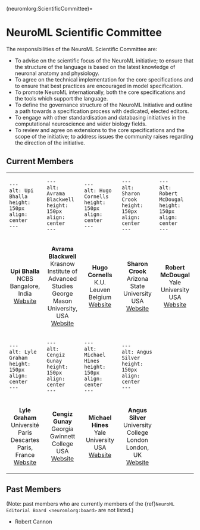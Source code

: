 (neuromlorg:ScientificCommittee)=
# NeuroML Scientific Committee

The responsibilities of the NeuroML Scientific Committee are:
- To advise on the scientific focus of the NeuroML initiative; to ensure that the structure of the language is based on the latest knowledge of neuronal anatomy and physiology.
- To agree on the technical implementation for the core specifications and to ensure that best practices are encouraged in model specification.
- To promote NeuroML internationally, both the core specifications and the tools which support the language.
- To define the governance structure of the NeuroML Initiative and outline a path towards a specification process with dedicated, elected editors.
- To engage with other standardisation and databasing initiatives in the computational neuroscience and wider biology fields.
- To review and agree on extensions to the core specifications and the scope of the initiative; to address issues the community raises regarding the direction of the initiative.

## Current Members

<div class="table-responsive">
<table class="table table-borderless">
<tr>
<td style="width:20%">

```{image} ../images/ScientificCommittee/bhalla.png
---
alt: Upi Bhalla
height: 150px
align: center
---
```

</td>
<td style="width:20%">

```{image} ../images/ScientificCommittee/avrama.jpg
---
alt: Avrama Blackwell
height: 150px
align: center
---
```

</td>
<td style="width:20%">

```{image} ../images/ScientificCommittee/hugo.png
---
alt: Hugo Cornells
height: 150px
align: center
---
```

</td>
<td style="width:20%">

```{image} ../images/ScientificCommittee/rsz_crook.jpg
---
alt: Sharon Crook
height: 150px
align: center
---
```

</td>
<td style="width:20%">

```{image} ../images/ScientificCommittee/robertmcdougal.png
---
alt: Robert McDougal
height: 150px
align: center
---
```

</td>
</tr>
<tr>
<td style="width:20%">
<center>

**Upi Bhalla**<br />
NCBS<br />
Bangalore, India<br />
[Website](http://www.ncbs.res.in/bhalla)

</center>
</td>
<td style="width:20%">
<center>

**Avrama Blackwell**<br />
Krasnow Institute of Advanced Studies<br />
George Mason University, USA<br />
[Website](http://krasnow1.gmu.edu/CENlab/avrama.html)

</center>
</td>
<td style="width:20%">
<center>

**Hugo Cornells**<br />
K.U. Leuven<br />
Belgium<br />
[Website](http://neurospaces.sourceforge.net/)

</center>
</td>
<td style="width:20%">
<center>

**Sharon Crook**<br />
Arizona State University<br />
USA<br />
[Website](https://iconlab.asu.edu/crook.html)

</center>
</td>
<td style="width:20%">
<center>

**Robert McDougal**<br />
Yale University<br />
USA<br />
[Website](https://medicine.yale.edu/lab/shepherd/profile/robert_mcdougal/)


</center>
</td>
</tr>
<tr>
<td style="width:20%">

```{image} ../images/ScientificCommittee/lyle.png
---
alt: Lyle Graham
height: 150px
align: center
---
```

</td>
<td style="width:20%">

```{image} ../images/ScientificCommittee/cgunay.JPG
---
alt: Cengiz Gunay
height: 150px
align: center
---
```

</td>
<td style="width:20%">

```{image} ../images/ScientificCommittee/michael.png
---
alt: Michael Hines
height: 150px
align: center
---
```

</td>
<td style="width:20%">

```{image} ../images/ScientificCommittee/angus.png
---
alt: Angus Silver
height: 150px
align: center
---
```

</td>
<td style="width:20%">
</td>
</tr>
<tr>
<td style="width:20%">
<center>

**Lyle Graham**<br />
Université Paris Descartes<br />
Paris, France<br />
[Website](http://lyle.neurophysics.eu/)

</center>
</td>
<td style="width:20%">
<center>

**Cengiz Gunay**<br />
Georgia Gwinnett College<br />
USA<br />
[Website](https://www.ggc.edu/about-ggc/directory/cengiz-gunay)

</center>
</td>
<td style="width:20%">
<center>

**Michael Hines**<br />
Yale University<br />
USA<br />
[Website](http://www.neuron.yale.edu/neuron/credits)

</center>
</td>
<td style="width:20%">
<center>

**Angus Silver**<br />
University College London<br />
London, UK<br />
[Website](https://silverlab.org)

</center>
</td>
<td style="width:20%">
</td>
</tr>
</table>
</div>


## Past Members

(Note: past members who are currently members of the {ref}`NeuroML Editorial Board <neuromlorg:board>` are not listed.)

- Robert Cannon
